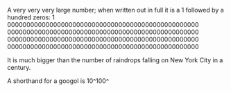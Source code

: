A very very very large number; when written out in full it is a 1
followed by a hundred zeros: 1
00000000000000000000000000000000000000000000000000
00000000000000000000000000000000000000000000000000
00000000000000000000000000000000000000000000000000
00000000000000000000000000000000000000000000000000

It is much bigger than the number of raindrops falling on New York City
in a century.

A shorthand for a googol is 10^100^
